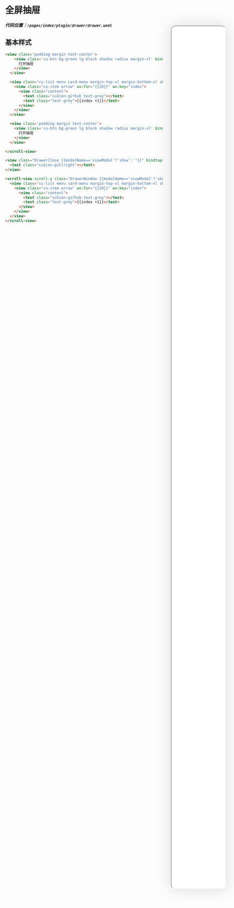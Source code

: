 <!--
 * @Descripttion: 
 * @version: V1.0
 * @Author: Xiaokang Lei
 * @email: lxk201808@163.com
 * @Date: 2022-12-02 17:58:24
 * @LastEditors: Xiaokang Lei
 * @LastEditTime: 2022-12-09 15:50:07
-->

<div class="minipre" style="width:18%; height:86%; float:right; position:fixed; right:3%;top: 4%;z-index: 99;">
    <iframe src="./h5/index.html#/pages/index/plugin/drawer/drawer" width="100%" height="80%" style="border-radius:15px; box-shadow:0 0 50px 0px rgb(30 0 60 / 15%);"></iframe>
</div>

# 全屏抽屉

***代码位置：`/pages/index/plugin/drawer/drawer.wxml`***

## 基本样式

```html
<view class='padding margin text-center'>
    <view class='cu-btn bg-green lg block shadow radius margin-xl' bindtap="showModal" data-target="viewModal">
      打开抽屉
    </view>
  </view>

  <view class="cu-list menu card-menu margin-top-xl margin-bottom-xl shadow-lg">
    <view class="cu-item arrow" wx:for="{{20}}" wx:key="index">
      <view class="content">
        <text class="cuIcon-github text-grey"></text>
        <text class="text-grey">{{index +1}}</text>
      </view>
    </view>
  </view>

  <view class='padding margin text-center'>
    <view class='cu-btn bg-green lg block shadow radius margin-xl' bindtap="showModal" data-target="viewModal">
      打开抽屉
    </view>
  </view>

</scroll-view>

<view class="DrawerClose {{modalName=='viewModal'?'show':''}}" bindtap="hideModal">
  <text class="cuIcon-pullright"></text>
</view>

<scroll-view scroll-y class="DrawerWindow {{modalName=='viewModal'?'show':''}}">
  <view class="cu-list menu card-menu margin-top-xl margin-bottom-xl shadow-lg">
    <view class="cu-item arrow" wx:for="{{20}}" wx:key="index">
      <view class="content">
        <text class="cuIcon-github text-grey"></text>
        <text class="text-grey">{{index +1}}</text>
      </view>
    </view>
  </view>
</scroll-view>
```
